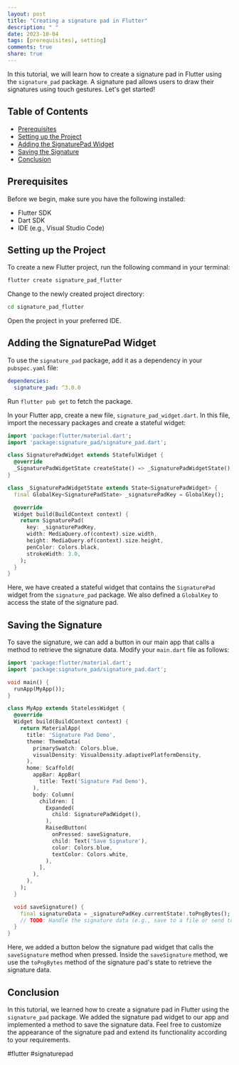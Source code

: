 ```yaml
---
layout: post
title: "Creating a signature pad in Flutter"
description: " "
date: 2023-10-04
tags: [prerequisites), setting]
comments: true
share: true
---
```


In this tutorial, we will learn how to create a signature pad in Flutter using the `signature_pad` package. A signature pad allows users to draw their signatures using touch gestures. Let's get started!

## Table of Contents
- [Prerequisites](#prerequisites)
- [Setting up the Project](#setting-up-the-project)
- [Adding the SignaturePad Widget](#adding-the-signaturepad-widget)
- [Saving the Signature](#saving-the-signature)
- [Conclusion](#conclusion)

## Prerequisites
Before we begin, make sure you have the following installed:
- Flutter SDK
- Dart SDK
- IDE (e.g., Visual Studio Code)

## Setting up the Project
To create a new Flutter project, run the following command in your terminal:

```bash
flutter create signature_pad_flutter
```

Change to the newly created project directory:

```bash
cd signature_pad_flutter
```

Open the project in your preferred IDE.

## Adding the SignaturePad Widget
To use the `signature_pad` package, add it as a dependency in your `pubspec.yaml` file:

```yaml
dependencies:
  signature_pad: ^3.0.0
```

Run `flutter pub get` to fetch the package.

In your Flutter app, create a new file, `signature_pad_widget.dart`. In this file, import the necessary packages and create a stateful widget:

```dart
import 'package:flutter/material.dart';
import 'package:signature_pad/signature_pad.dart';

class SignaturePadWidget extends StatefulWidget {
  @override
  _SignaturePadWidgetState createState() => _SignaturePadWidgetState();
}

class _SignaturePadWidgetState extends State<SignaturePadWidget> {
  final GlobalKey<SignaturePadState> _signaturePadKey = GlobalKey();

  @override
  Widget build(BuildContext context) {
    return SignaturePad(
      key: _signaturePadKey,
      width: MediaQuery.of(context).size.width,
      height: MediaQuery.of(context).size.height,
      penColor: Colors.black,
      strokeWidth: 3.0,
    );
  }
}
```

Here, we have created a stateful widget that contains the `SignaturePad` widget from the `signature_pad` package. We also defined a `GlobalKey` to access the state of the signature pad.

## Saving the Signature
To save the signature, we can add a button in our main app that calls a method to retrieve the signature data. Modify your `main.dart` file as follows:

```dart
import 'package:flutter/material.dart';
import 'package:signature_pad/signature_pad.dart';

void main() {
  runApp(MyApp());
}

class MyApp extends StatelessWidget {
  @override
  Widget build(BuildContext context) {
    return MaterialApp(
      title: 'Signature Pad Demo',
      theme: ThemeData(
        primarySwatch: Colors.blue,
        visualDensity: VisualDensity.adaptivePlatformDensity,
      ),
      home: Scaffold(
        appBar: AppBar(
          title: Text('Signature Pad Demo'),
        ),
        body: Column(
          children: [
            Expanded(
              child: SignaturePadWidget(),
            ),
            RaisedButton(
              onPressed: saveSignature,
              child: Text('Save Signature'),
              color: Colors.blue,
              textColor: Colors.white,
            ),
          ],
        ),
      ),
    );
  }

  void saveSignature() {
    final signatureData = _signaturePadKey.currentState!.toPngBytes();
    // TODO: Handle the signature data (e.g., save to a file or send to a server)
  }
}
```

Here, we added a button below the signature pad widget that calls the `saveSignature` method when pressed. Inside the `saveSignature` method, we use the `toPngBytes` method of the signature pad's state to retrieve the signature data.

## Conclusion
In this tutorial, we learned how to create a signature pad in Flutter using the `signature_pad` package. We added the signature pad widget to our app and implemented a method to save the signature data. Feel free to customize the appearance of the signature pad and extend its functionality according to your requirements.

#flutter #signaturepad